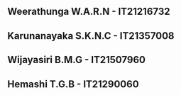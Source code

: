 ## Weerathunga W.A.R.N - IT21216732
## Karunanayaka S.K.N.C - IT21357008
## Wijayasiri B.M.G - IT21507960
## Hemashi T.G.B - IT21290060
